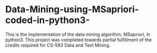 # Data-Mining-using-MSapriori-coded-in-python3-
This is the implementation of the data mining algorithm, MSapriori, in python3. This project was completed towards partial fulfillment of the credits required for CS-583 Data and Text Mining.
